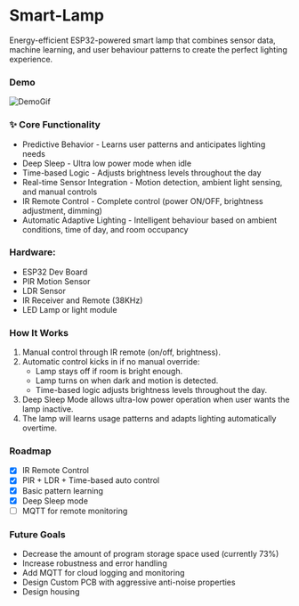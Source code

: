 # Smart-Lamp

Energy-efficient ESP32-powered smart lamp that combines sensor data, machine learning, and user behaviour patterns to create the perfect lighting experience.

### Demo
![DemoGif](https://github.com/user-attachments/assets/85296e17-3ed7-40d0-8b83-ae12b02849ed)

### ✨ Core Functionality
  * Predictive Behavior - Learns user patterns and anticipates lighting needs
  * Deep Sleep - Ultra low power mode when idle
  * Time-based Logic - Adjusts brightness levels throughout the day
  * Real-time Sensor Integration - Motion detection, ambient light sensing, and manual controls
  * IR Remote Control - Complete control (power ON/OFF, brightness adjustment, dimming)
  * Automatic Adaptive Lighting - Intelligent behaviour based on ambient conditions, time of day, and room occupancy

### Hardware:
  * ESP32 Dev Board
  * PIR Motion Sensor
  * LDR Sensor
  * IR Receiver and Remote (38KHz)
  * LED Lamp or light module

### How It Works
 1) Manual control through IR remote (on/off, brightness).
 2) Automatic control kicks in if no manual override:
    * Lamp stays off if room is bright enough.
    * Lamp turns on when dark and motion is detected.
    * Time-based logic adjusts brightness levels throughout the day.
 3) Deep Sleep Mode allows ultra-low power operation when user wants the lamp inactive.
 4) The lamp will learns usage patterns and adapts lighting automatically overtime.

### Roadmap
- [x] IR Remote Control
- [x] PIR + LDR + Time-based auto control
- [x] Basic pattern learning
- [x] Deep Sleep mode
- [ ] MQTT for remote monitoring

### Future Goals
  * Decrease the amount of program storage space used (currently 73%)
  * Increase robustness and error handling
  * Add MQTT for cloud logging and monitoring
  * Design Custom PCB with aggressive anti-noise properties
  * Design housing

